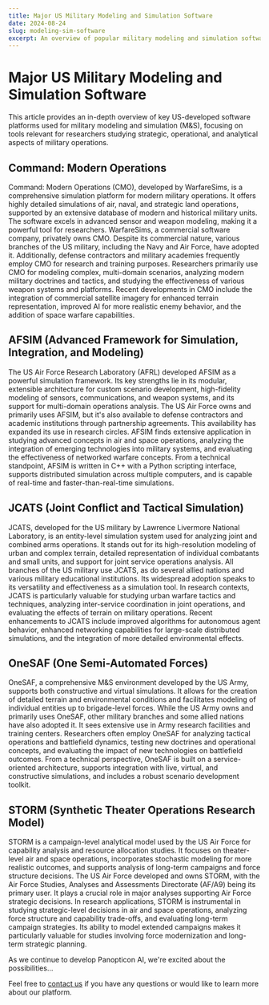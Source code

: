 ```yaml
---
title: Major US Military Modeling and Simulation Software
date: 2024-08-24
slug: modeling-sim-software
excerpt: An overview of popular military modeling and simulation software
---
```



# Major US Military Modeling and Simulation Software
This article provides an in-depth overview of key US-developed software platforms used for military modeling and simulation (M&S), focusing on tools relevant for researchers studying strategic, operational, and analytical aspects of military operations.

## Command: Modern Operations
Command: Modern Operations (CMO), developed by WarfareSims, is a comprehensive simulation platform for modern military operations. It offers highly detailed simulations of air, naval, and strategic land operations, supported by an extensive database of modern and historical military units. The software excels in advanced sensor and weapon modeling, making it a powerful tool for researchers.
WarfareSims, a commercial software company, privately owns CMO. Despite its commercial nature, various branches of the US military, including the Navy and Air Force, have adopted it. Additionally, defense contractors and military academies frequently employ CMO for research and training purposes.
Researchers primarily use CMO for modeling complex, multi-domain scenarios, analyzing modern military doctrines and tactics, and studying the effectiveness of various weapon systems and platforms. Recent developments in CMO include the integration of commercial satellite imagery for enhanced terrain representation, improved AI for more realistic enemy behavior, and the addition of space warfare capabilities.

## AFSIM (Advanced Framework for Simulation, Integration, and Modeling)
The US Air Force Research Laboratory (AFRL) developed AFSIM as a powerful simulation framework. Its key strengths lie in its modular, extensible architecture for custom scenario development, high-fidelity modeling of sensors, communications, and weapon systems, and its support for multi-domain operations analysis.
The US Air Force owns and primarily uses AFSIM, but it's also available to defense contractors and academic institutions through partnership agreements. This availability has expanded its use in research circles.
AFSIM finds extensive application in studying advanced concepts in air and space operations, analyzing the integration of emerging technologies into military systems, and evaluating the effectiveness of networked warfare concepts. From a technical standpoint, AFSIM is written in C++ with a Python scripting interface, supports distributed simulation across multiple computers, and is capable of real-time and faster-than-real-time simulations.

## JCATS (Joint Conflict and Tactical Simulation)
JCATS, developed for the US military by Lawrence Livermore National Laboratory, is an entity-level simulation system used for analyzing joint and combined arms operations. It stands out for its high-resolution modeling of urban and complex terrain, detailed representation of individual combatants and small units, and support for joint service operations analysis.
All branches of the US military use JCATS, as do several allied nations and various military educational institutions. Its widespread adoption speaks to its versatility and effectiveness as a simulation tool.
In research contexts, JCATS is particularly valuable for studying urban warfare tactics and techniques, analyzing inter-service coordination in joint operations, and evaluating the effects of terrain on military operations. Recent enhancements to JCATS include improved algorithms for autonomous agent behavior, enhanced networking capabilities for large-scale distributed simulations, and the integration of more detailed environmental effects.

## OneSAF (One Semi-Automated Forces)
OneSAF, a comprehensive M&S environment developed by the US Army, supports both constructive and virtual simulations. It allows for the creation of detailed terrain and environmental conditions and facilitates modeling of individual entities up to brigade-level forces.
While the US Army owns and primarily uses OneSAF, other military branches and some allied nations have also adopted it. It sees extensive use in Army research facilities and training centers.
Researchers often employ OneSAF for analyzing tactical operations and battlefield dynamics, testing new doctrines and operational concepts, and evaluating the impact of new technologies on battlefield outcomes. From a technical perspective, OneSAF is built on a service-oriented architecture, supports integration with live, virtual, and constructive simulations, and includes a robust scenario development toolkit.

## STORM (Synthetic Theater Operations Research Model)
STORM is a campaign-level analytical model used by the US Air Force for capability analysis and resource allocation studies. It focuses on theater-level air and space operations, incorporates stochastic modeling for more realistic outcomes, and supports analysis of long-term campaigns and force structure decisions.
The US Air Force developed and owns STORM, with the Air Force Studies, Analyses and Assessments Directorate (AF/A9) being its primary user. It plays a crucial role in major analyses supporting Air Force strategic decisions.
In research applications, STORM is instrumental in studying strategic-level decisions in air and space operations, analyzing force structure and capability trade-offs, and evaluating long-term campaign strategies. Its ability to model extended campaigns makes it particularly valuable for studies involving force modernization and long-term strategic planning.


As we continue to develop Panopticon AI, we're excited about the possibilities...

Feel free to [contact us](/contact) if you have any questions or would like to learn more about our platform.